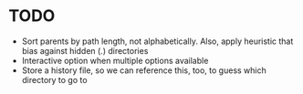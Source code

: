 TODO
====

- Sort parents by path length, not alphabetically. Also, apply heuristic that bias against hidden (.) directories
- Interactive option when multiple options available
- Store a history file, so we can reference this, too, to guess which directory to go to
